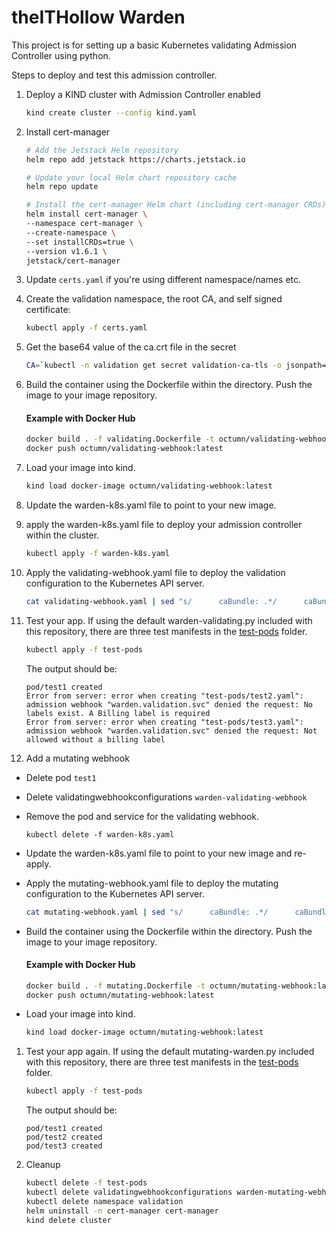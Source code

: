 # theITHollow Warden

This project is for setting up a basic Kubernetes validating Admission
Controller using python.

Steps to deploy and test this admission controller.

1. Deploy a KIND cluster with Admission Controller enabled

   ```bash
   kind create cluster --config kind.yaml
   ```

1. Install cert-manager

   ```bash
   # Add the Jetstack Helm repository
   helm repo add jetstack https://charts.jetstack.io

   # Update your local Helm chart repository cache
   helm repo update

   # Install the cert-manager Helm chart (including cert-manager CRDs)
   helm install cert-manager \
   --namespace cert-manager \
   --create-namespace \
   --set installCRDs=true \
   --version v1.6.1 \
   jetstack/cert-manager
   ```

1. Update `certs.yaml` if you're using different namespace/names etc.

1. Create the validation namespace, the root CA, and self signed certificate:

   ```bash
   kubectl apply -f certs.yaml
   ```

1. Get the base64 value of the ca.crt file in the secret

   ```bash
   CA=`kubectl -n validation get secret validation-ca-tls -o jsonpath='{.data.ca\.crt}'`
   ```

1. Build the container using the Dockerfile within the directory. Push the image to your image repository.

   #### Example with Docker Hub
   ```bash
   docker build . -f validating.Dockerfile -t octumn/validating-webhook:latest
   docker push octumn/validating-webhook:latest 
   ```

1. Load your image into kind.
   ```bash
   kind load docker-image octumn/validating-webhook:latest
   ```

1. Update the warden-k8s.yaml file to point to your new image.

1. apply the warden-k8s.yaml file to deploy your admission controller within the
   cluster.

   ```bash
   kubectl apply -f warden-k8s.yaml
   ```

1. Apply the validating-webhook.yaml file to deploy the validation configuration to the
   Kubernetes API server.

   ```bash
   cat validating-webhook.yaml | sed "s/      caBundle: .*/      caBundle: ${CA}/" | kubectl apply -f -
   ```

1. Test your app. If using the default warden-validating.py included with this repository,
    there are three test manifests in the [test-pods](/test-pods) folder.

   ```bash
   kubectl apply -f test-pods
   ```

   The output should be:
   ```
   pod/test1 created
   Error from server: error when creating "test-pods/test2.yaml": admission webhook "warden.validation.svc" denied the request: No labels exist. A Billing label is required
   Error from server: error when creating "test-pods/test3.yaml": admission webhook "warden.validation.svc" denied the request: Not allowed without a billing label
   ```

1. Add a mutating webhook
- Delete pod `test1`
- Delete validatingwebhookconfigurations `warden-validating-webhook`
- Remove the pod and service for the validating webhook.
   ```
   kubectl delete -f warden-k8s.yaml
   ```
- Update the warden-k8s.yaml file to point to your new image and re-apply.
- Apply the mutating-webhook.yaml file to deploy the mutating configuration to the
   Kubernetes API server.
   ```bash
   cat mutating-webhook.yaml | sed "s/      caBundle: .*/      caBundle: ${CA}/" | kubectl apply -f -
   ```
- Build the container using the Dockerfile within the directory. Push the image to your image repository.
   #### Example with Docker Hub
   ```bash
   docker build . -f mutating.Dockerfile -t octumn/mutating-webhook:latest
   docker push octumn/mutating-webhook:latest 
   ```

- Load your image into kind.
   ```bash
   kind load docker-image octumn/mutating-webhook:latest
   ```

1. Test your app again. If using the default mutating-warden.py included with this repository,
    there are three test manifests in the [test-pods](/test-pods) folder.

   ```bash
   kubectl apply -f test-pods
   ```

   The output should be:
   ```
   pod/test1 created
   pod/test2 created
   pod/test3 created
   ```

1. Cleanup

   ```bash
   kubectl delete -f test-pods
   kubectl delete validatingwebhookconfigurations warden-mutating-webhook
   kubectl delete namespace validation
   helm uninstall -n cert-manager cert-manager
   kind delete cluster 
```